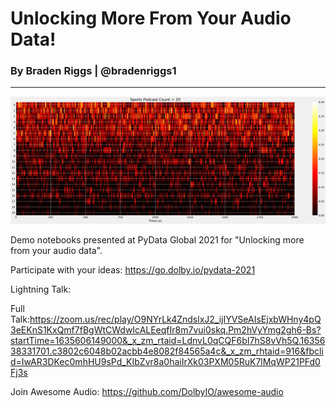# Unlocking More From Your Audio Data!
### By Braden Riggs | @bradenriggs1
---
![Podcast Speaker Count](Picture1.png)

Demo notebooks presented at PyData Global 2021 for "Unlocking more from your audio data".

Participate with your ideas: https://go.dolby.io/pydata-2021

Lightning Talk:

Full Talk:https://zoom.us/rec/play/O9NYrLk4ZndslxJ2_ijIYVSeAIsEjxbWHny4pQ3eEKnS1KxQmf7fBgWtCWdwIcALEeqfIr8m7vui0skq.Pm2hVyYmg2gh6-Bs?startTime=1635606149000&_x_zm_rtaid=LdnvL0qCQF6bI7hS8vVh5Q.1635638331701.c3802c6048b02acbb4e8082f84565a4c&_x_zm_rhtaid=916&fbclid=IwAR3DKec0mhHU9sPd_KIbZvr8a0haiIrXk03PXM05RuK7lMqWP21PFd0Fj3s

Join Awesome Audio: https://github.com/DolbyIO/awesome-audio
